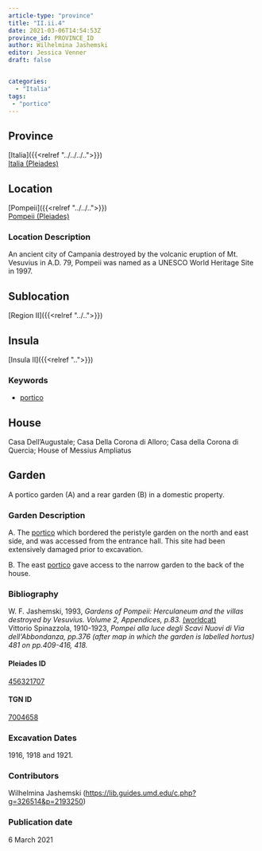 ```yaml
---
article-type: "province"
title: "II.ii.4"
date: 2021-03-06T14:54:53Z
province_id: PROVINCE_ID
author: Wilhelmina Jashemski
editor: Jessica Venner
draft: false


categories:
  - "Italia"
tags:
 - "portico"
---
```


## Province
[Italia]({{<relref "../../../..">}}) \
[Italia (Pleiades)](https://pleiades.stoa.org/places/1052)

## Location
[Pompeii]({{<relref "../../..">}}) \
[Pompeii (Pleiades)](https://pleiades.stoa.org/places/433032)


### Location Description
An ancient city of Campania destroyed by the volcanic eruption of Mt. Vesuvius in A.D. 79, Pompeii was named as a UNESCO World Heritage Site in 1997.

## Sublocation
[Region II]({{<relref "../..">}})
## Insula
[Insula II]({{<relref "..">}})

### Keywords
 - [portico](http://vocab.getty.edu/page/aat/300004145)


 ## House
 Casa Dell’Augustale; Casa Della Corona di Alloro; Casa della Corona di Quercia; House of Messius Ampliatus


## Garden
A portico garden (A) and a rear garden (B) in a domestic property.

### Garden Description
A. The [portico](http://vocab.getty.edu/page/aat/300004145) which bordered the peristyle garden on the north and east side, and was accessed from the entrance hall. This site had been extensively damaged prior to excavation.

B. The east [portico](http://vocab.getty.edu/page/aat/300004145) gave access to the narrow garden to the back of the house.

### Bibliography
W. F. Jashemski, 1993, *Gardens of Pompeii: Herculaneum and the villas destroyed by Vesuvius. Volume 2, Appendices, p.83.* [(worldcat)](https://www.worldcat.org/title/gardens-of-pompeii-herculaneum-and-the-villas-destroyed-by-vesuvius-volume-2-appendices/oclc/222353569)  
Vittorio Spinazzola, 1910-1923, *Pompei alla luce degli Scavi Nuovi di Via dell'Abbondanza, pp.376 (after map in which the garden is labelled hortus) 481 on pp.409-416, 418.*  

<!--#### Periodo ID-->

<!-- [PERIODO_ID](https://pleiades.stoa.org/places/PLEIADES_ID) -->

#### Pleiades ID
[456321707](https://pleiades.stoa.org/places/456321707)

#### TGN ID
[7004658](http://vocab.getty.edu/page/tgn/7004658)

###  Excavation Dates
1916, 1918 and 1921.

### Contributors
Wilhelmina Jashemski (https://lib.guides.umd.edu/c.php?g=326514&p=2193250)  

### Publication date
6 March 2021
<!-- Format: dd MONTH_NAME yyyy -->

<!-- DATE -->